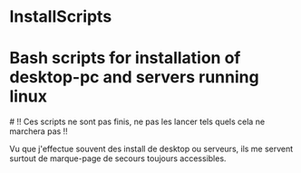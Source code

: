 # InstallScripts
# Bash scripts for installation of desktop-pc and servers running linux
# !! Ces scripts ne sont pas finis, ne pas les lancer tels quels cela ne marchera pas !!


Vu que j'effectue souvent des install de desktop ou serveurs, ils me servent surtout de marque-page
de secours toujours accessibles. 
